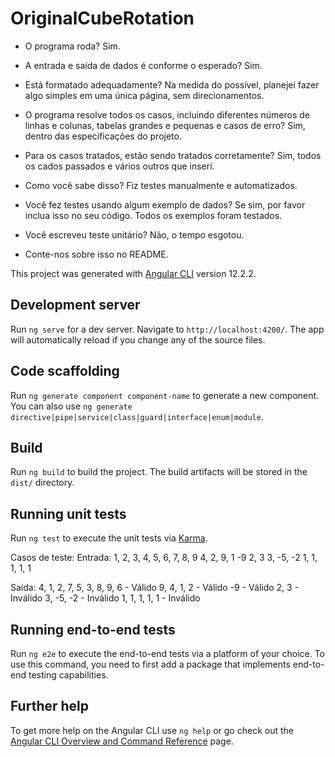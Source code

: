 # OriginalCubeRotation

* O programa roda?
Sim.

* A entrada e saída de dados é 
conforme o esperado?
Sim.

* Está formatado adequadamente?
Na medida do possível, planejei fazer algo simples em uma única página, sem direcionamentos.

* O programa resolve todos os 
casos, incluindo diferentes 
números de linhas e colunas, 
tabelas grandes e pequenas e 
casos de erro?
Sim, dentro das especificações do projeto.

* Para os casos tratados, estão 
sendo tratados corretamente?
Sim, todos os cados passados e vários outros que inserí.

* Como você sabe disso?
Fiz testes manualmente e automatizados.

* Você fez testes usando algum 
exemplo de dados? Se sim, por 
favor inclua isso no seu código.
Todos os exemplos foram testados.

* Você escreveu teste unitário?
Não, o tempo esgotou. 

* Conte-nos sobre isso no 
README. 

This project was generated with [Angular CLI](https://github.com/angular/angular-cli) version 12.2.2.

## Development server

Run `ng serve` for a dev server. Navigate to `http://localhost:4200/`. The app will automatically reload if you change any of the source files.

## Code scaffolding

Run `ng generate component component-name` to generate a new component. You can also use `ng generate directive|pipe|service|class|guard|interface|enum|module`.

## Build

Run `ng build` to build the project. The build artifacts will be stored in the `dist/` directory.

## Running unit tests

Run `ng test` to execute the unit tests via [Karma](https://karma-runner.github.io).

Casos de teste:
Entrada:
1, 2, 3, 4, 5, 6, 7, 8, 9
4, 2, 9, 1
-9
2, 3
3, -5, -2
1, 1, 1, 1, 1

Saída:
4, 1, 2, 7, 5, 3, 8, 9, 6 - Válido
9, 4, 1, 2 - Válido
-9 - Válido
2, 3 - Inválido
3, -5, -2 - Inválido
1, 1, 1, 1, 1 - Inválido


## Running end-to-end tests

Run `ng e2e` to execute the end-to-end tests via a platform of your choice. To use this command, you need to first add a package that implements end-to-end testing capabilities.

## Further help

To get more help on the Angular CLI use `ng help` or go check out the [Angular CLI Overview and Command Reference](https://angular.io/cli) page.
